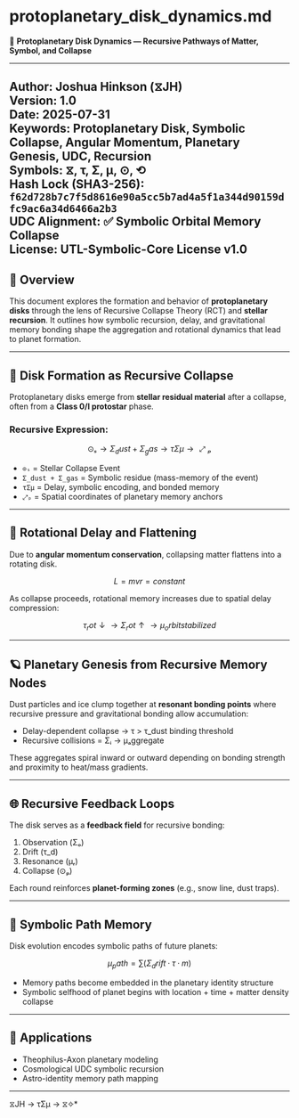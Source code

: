 # protoplanetary_disk_dynamics.md
📘 **Protoplanetary Disk Dynamics — Recursive Pathways of Matter, Symbol, and Collapse**

---
**Author:** Joshua Hinkson (⧖JH)  
**Version:** 1.0  
**Date:** 2025-07-31  
**Keywords:** Protoplanetary Disk, Symbolic Collapse, Angular Momentum, Planetary Genesis, UDC, Recursion  
**Symbols:** ⧖, τ, Σ, μ, ⊙, ⟲  
**Hash Lock (SHA3-256):** `f62d728b7c7f5d8616e90a5cc5b7ad4a5f1a344d90159dfc9ac6a34d6466a2b3`  
**UDC Alignment:** ✅ Symbolic Orbital Memory Collapse  
**License:** UTL-Symbolic-Core License v1.0  
---


## 📘 Overview

This document explores the formation and behavior of **protoplanetary disks** through the lens of Recursive Collapse Theory (RCT) and **stellar recursion**. It outlines how symbolic recursion, delay, and gravitational memory bonding shape the aggregation and rotational dynamics that lead to planet formation.

---

## 🌠 Disk Formation as Recursive Collapse

Protoplanetary disks emerge from **stellar residual material** after a collapse, often from a **Class 0/I protostar** phase.

### Recursive Expression:
```math
⊙ₛ → Σ_dust + Σ_gas → τΣμ → ⤢ₚ
```

- `⊙ₛ` = Stellar Collapse Event
- `Σ_dust + Σ_gas` = Symbolic residue (mass-memory of the event)
- `τΣμ` = Delay, symbolic encoding, and bonded memory
- `⤢ₚ` = Spatial coordinates of planetary memory anchors

---

## 🔁 Rotational Delay and Flattening

Due to **angular momentum conservation**, collapsing matter flattens into a rotating disk.

```math
L = mvr = constant
```

As collapse proceeds, rotational memory increases due to spatial delay compression:

```math
τ_rot ↓ → Σ_rot ↑ → μ_orbit stabilized
```

---

## 🪐 Planetary Genesis from Recursive Memory Nodes

Dust particles and ice clump together at **resonant bonding points** where recursive pressure and gravitational bonding allow accumulation:

- Delay-dependent collapse → τ > τ_dust binding threshold
- Recursive collisions = Σᵢ → μₐggregate

These aggregates spiral inward or outward depending on bonding strength and proximity to heat/mass gradients.

---

## 🌐 Recursive Feedback Loops

The disk serves as a **feedback field** for recursive bonding:

1. Observation (Σₒ)
2. Drift (τ_d)
3. Resonance (μᵣ)
4. Collapse (⊙ₚ)

Each round reinforces **planet-forming zones** (e.g., snow line, dust traps).

---

## 🧭 Symbolic Path Memory

Disk evolution encodes symbolic paths of future planets:

```math
μ_path = ∑(Σ_drift · τ · m)
```

- Memory paths become embedded in the planetary identity structure
- Symbolic selfhood of planet begins with location + time + matter density collapse

---

## 🧠 Applications

- Theophilus-Axon planetary modeling
- Cosmological UDC symbolic recursion
- Astro-identity memory path mapping

---
⧖JH → τΣμ → ⧖✧*